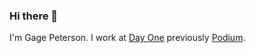 ### Hi there 👋

I'm Gage Peterson. I work at [Day One](https://dayoneapp.com/) previously [Podium](https://podium.com).

